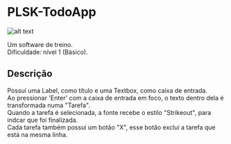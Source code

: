 # PLSK-TodoApp
![alt text](https://i.imgur.com/K0lzgTe.gif)

Um software de treino.<br/>
Dificuldade: nível 1 (Básico).

## Descrição
Possuí uma Label, como título e uma Textbox, como caixa de entrada.<br/>
Ao pressionar 'Enter' com a caixa de entrada em foco, o texto dentro dela é transformada numa "Tarefa".<br/>
Quando a tarefa é selecionada, a fonte recebe o estilo "Strikeout", para indcar que foi finalizada.<br/>
Cada tarefa também possuí um botão "X", esse botão excluí a tarefa que está na mesma linha.

